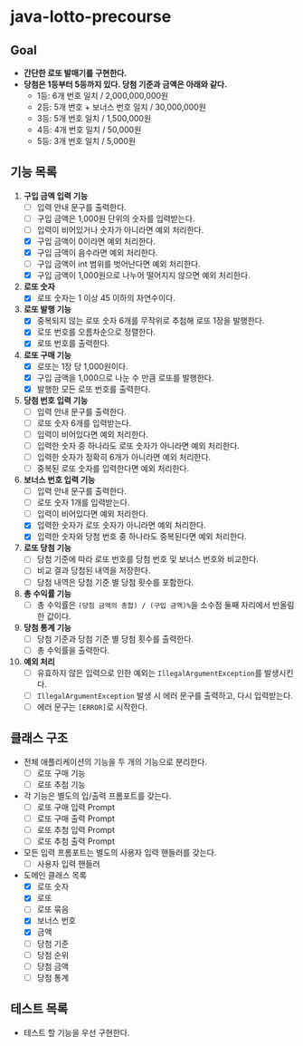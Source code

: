 # java-lotto-precourse

## Goal

- **간단한 로또 발매기를 구현한다.**
- **당첨은 1등부터 5등까지 있다. 당첨 기준과 금액은 아래와 같다.**
    - 1등: 6개 번호 일치 / 2,000,000,000원
    - 2등: 5개 번호 + 보너스 번호 일치 / 30,000,000원
    - 3등: 5개 번호 일치 / 1,500,000원
    - 4등: 4개 번호 일치 / 50,000원
    - 5등: 3개 번호 일치 / 5,000원

## 기능 목록

1. **구입 금액 입력 기능**
    - [ ] 입력 안내 문구를 출력한다.
    - [ ] 구입 금액은 1,000원 단위의 숫자를 입력받는다.
    - [ ] 입력이 비어있거나 숫자가 아니라면 예외 처리한다.
    - [x] 구입 금액이 0이라면 예외 처리한다.
    - [x] 구입 금액이 음수라면 예외 처리한다.
    - [ ] 구입 금액이 int 범위를 벗어난다면 예외 처리한다.
    - [x] 구입 금액이 1,000원으로 나누어 떨어지지 않으면 예외 처리한다.
2. **로또 숫자**
    - [x] 로또 숫자는 1 이상 45 이하의 자연수이다.
3. **로또 발행 기능**
    - [x] 중복되지 않는 로또 숫자 6개를 무작위로 추첨해 로또 1장을 발행한다.
    - [x] 로또 번호를 오름차순으로 정렬한다.
    - [x] 로또 번호를 출력한다.
4. **로또 구매 기능**
    - [x] 로또는 1장 당 1,000원이다.
    - [x] 구입 금액을 1,000으로 나눈 수 만큼 로또를 발행한다.
    - [x] 발행한 모든 로또 번호를 출력한다.
5. **당첨 번호 입력 기능**
    - [ ] 입력 안내 문구를 출력한다.
    - [ ] 로또 숫자 6개를 입력받는다.
    - [ ] 입력이 비어있다면 예외 처리한다.
    - [ ] 입력한 숫자 중 하나라도 로또 숫자가 아니라면 예외 처리한다.
    - [ ] 입력한 숫자가 정확히 6개가 아니라면 예외 처리한다.
    - [ ] 중복된 로또 숫자를 입력한다면 예외 처리한다.
6. **보너스 번호 입력 기능**
    - [ ] 입력 안내 문구를 출력한다.
    - [ ] 로또 숫자 1개를 입력받는다.
    - [ ] 입력이 비어있다면 예외 처리한다.
    - [x] 입력한 숫자가 로또 숫자가 아니라면 예외 처리한다.
    - [x] 입력한 숫자와 당첨 번호 중 하나라도 중복된다면 예외 처리한다.
7. **로또 당첨 기능**
    - [ ] 당첨 기준에 따라 로또 번호를 당첨 번호 및 보너스 번호와 비교한다.
    - [ ] 비교 결과 당첨된 내역을 저장한다.
    - [ ] 당첨 내역은 당첨 기준 별 당첨 횟수를 포함한다.
8. **총 수익률 기능**
    - [ ] 총 수익률은 `(당첨 금액의 총합) / (구입 금액)%`을 소수점 둘째 자리에서 반올림한 값이다.
9. **당첨 통계 기능**
    - [ ] 당첨 기준과 당첨 기준 별 당첨 횟수를 출력한다.
    - [ ] 총 수익률을 출력한다.
10. **예외 처리**
    - [ ] 유효하지 않은 입력으로 인한 예외는 `IllegalArgumentException`를 발생시킨다.
    - [ ] `IllegalArgumentException` 발생 시 에러 문구를 출력하고, 다시 입력받는다.
    - [ ] 에러 문구는 `[ERROR]`로 시작한다.

## 클래스 구조

- 전체 애플리케이션의 기능을 두 개의 기능으로 분리한다.
    - [ ] 로또 구매 기능
    - [ ] 로또 추첨 기능
- 각 기능은 별도의 입/출력 프롬포트를 갖는다.
    - [ ] 로또 구매 입력 Prompt
    - [ ] 로또 구매 출력 Prompt
    - [ ] 로또 추첨 입력 Prompt
    - [ ] 로또 추첨 출력 Prompt
- 모든 입력 프롬포트는 별도의 사용자 입력 핸들러를 갖는다.
    - [ ] 사용자 입력 핸들러
- 도메인 클래스 목록
    - [x] 로또 숫자
    - [x] 로또
    - [ ] 로또 묶음
    - [x] 보너스 번호
    - [x] 금액
    - [ ] 당첨 기준
    - [ ] 당첨 순위
    - [ ] 당첨 금액
    - [ ] 당첨 통계

## 테스트 목록

- 테스트 할 기능을 우선 구현한다.